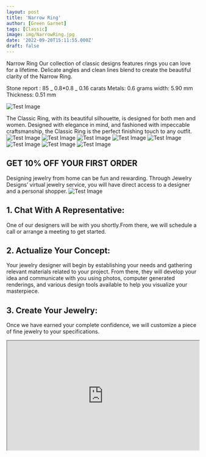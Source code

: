 ```yaml
---
layout: post
title: 'Narrow Ring'
author: [Green Garnet]
tags: [Classic]
image: img/NarrowRing.jpg
date: '2022-09-20T15:11:55.000Z'
draft: false
---
```

Narrow Ring
Our collection of classic designs features rings you can love for a lifetime.
Delicate angles and clean lines blend to create the beautiful clarity of the Narrow Ring.

Stone report : 85 _ 0.8*0.8 _ 0.16 carats 
Metals: 0.6 grams 
width: 5.90 mm 
Thickness: 0.51 mm

![Test Image](img/NarrowRing1.jpg)

The Classic Ring, with its beautiful silhouette, is designed for both men and women. Designed with elegance in mind, and fashioned with impeccable craftsmanship, the Classic Ring is the perfect finishing touch to any outfit.
![Test Image](img/NarrowRing2.jpg)
![Test Image](img/NarrowRing3.jpg)
![Test Image](img/NarrowRing44.jpg)
![Test Image](img/NarrowRing55.jpg)
![Test Image](img/NarrowRing66.jpg)
![Test Image](img/NarrowRing77.jpg)
![Test Image](img/NarrowRing88.jpg)
![Test Image](img/NarrowRing99.jpg)

## GET 10% OFF YOUR FIRST ORDER 

Designing jewelry from home can be fun and rewarding. Through Jewelry Designs’ virtual jewelry service, you will have direct access to a designer and a personal shopper.
![Test Image](img/aitta.jpg)
## 1. Chat With A Representative:
One of our designers will be with you shortly.From there, we will schedule a call or arrange a meeting to get started.

## 2. Actualize Your Concept:
Your jewelry designer will begin by establishing your needs and gathering relevant materials related to your project. From there, they will develop your idea and communicate with you using photos, computer generated renderings, and various design tools available to help you visualize your masterpiece.

## 3. Create Your Jewelry:
Once we have earned your complete confidence, we will customize a piece of fine jewelry to your specifications.

<style>.h_iframe-aparat_embed_frame{position:relative;}.h_iframe-aparat_embed_frame .ratio{display:block;width:100%;height:auto;}.h_iframe-aparat_embed_frame iframe{position:absolute;top:0;left:0;width:100%;height:100%;}</style><div class="h_iframe-aparat_embed_frame"><span style="display: block;padding-top: 57%"></span><iframe src="https://www.aparat.com/video/video/embed/videohash/GCRMD/vt/frame" title="طراحی جواهرالات green garnet" allowFullScreen="true" webkitallowfullscreen="true" mozallowfullscreen="true"></iframe></div>
